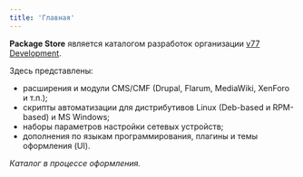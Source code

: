 ```yaml
---
title: 'Главная'
---
```


**Package Store** является каталогом разработок организации [v77 Development](https://v77.dev/).

Здесь представлены:
- расширения и модули CMS/CMF (Drupal, Flarum, MediaWiki, XenForo и т.п.);
- скрипты автоматизации для дистрибутивов Linux (Deb-based и RPM-based) и MS Windows;
- наборы параметров настройки сетевых устройств;
- дополнения по языкам программирования, плагины и темы оформления (UI).

*Каталог в процессе оформления.*
